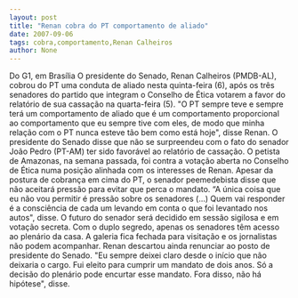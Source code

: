 ```yaml
---
layout: post
title: "Renan cobra do PT comportamento de aliado"
date: 2007-09-06
tags: cobra,comportamento,Renan Calheiros
author: None
---
```

Do G1, em Bras&iacute;lia
O presidente do Senado, Renan Calheiros (PMDB-AL), cobrou do PT uma conduta de aliado nesta quinta-feira (6), ap&oacute;s os tr&ecirc;s senadores do partido que integram o Conselho de &Eacute;tica votarem a favor do relat&oacute;rio de sua cassa&ccedil;&atilde;o na quarta-feira (5). 
&quot;O PT sempre teve e sempre ter&aacute; um comportamento de aliado que &eacute; um comportamento proporcional ao comportamento que eu sempre tive com eles, de modo que minha rela&ccedil;&atilde;o com o PT nunca esteve t&atilde;o bem como est&aacute; hoje&quot;, disse Renan. 
O presidente do Senado disse que n&atilde;o se surpreendeu com o fato do senador Jo&atilde;o Pedro (PT-AM) ter sido favor&aacute;vel ao relat&oacute;rio de cassa&ccedil;&atilde;o. O petista de Amazonas, na semana passada, foi contra a vota&ccedil;&atilde;o aberta no Conselho de &Eacute;tica numa posi&ccedil;&atilde;o alinhada com os interesses de Renan. 
Apesar da postura de cobran&ccedil;a em cima do PT, o senador peemedebista disse que n&atilde;o aceitar&aacute; press&atilde;o para evitar que perca o mandato. &ldquo;A &uacute;nica coisa que eu n&atilde;o vou permitir &eacute; press&atilde;o sobre os senadores (...) Quem vai responder &eacute; a consci&ecirc;ncia de cada um levando em conta o que foi levantado nos autos&quot;, disse. 
O futuro do senador ser&aacute; decidido em sess&atilde;o sigilosa e em vota&ccedil;&atilde;o secreta. Com o duplo segredo, apenas os senadores t&ecirc;m acesso ao plen&aacute;rio da casa. A galeria fica fechada para visita&ccedil;&atilde;o e os jornalistas n&atilde;o podem acompanhar. 
Renan descartou ainda renunciar ao posto de presidente do Senado. &quot;Eu sempre deixei claro desde o in&iacute;cio que n&atilde;o deixaria o cargo. Fui eleito para cumprir um mandato de dois anos. S&oacute; a decis&atilde;o do plen&aacute;rio pode encurtar esse mandato. Fora disso, n&atilde;o h&aacute; hip&oacute;tese&quot;, disse.
 
